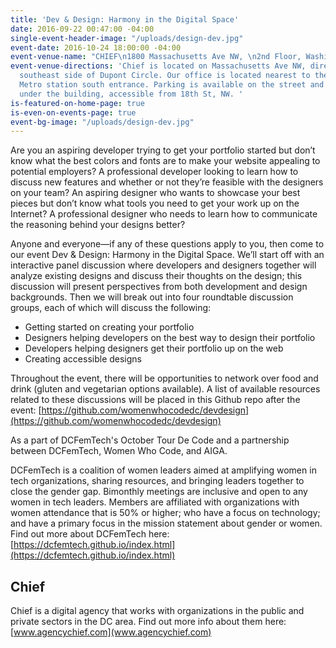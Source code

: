 ```yaml
---
title: 'Dev & Design: Harmony in the Digital Space'
date: 2016-09-22 00:47:00 -04:00
single-event-header-image: "/uploads/design-dev.jpg"
event-date: 2016-10-24 18:00:00 -04:00
event-venue-name: "CHIEF\n1800 Massachusetts Ave NW, \n2nd Floor, Washington, DC"
event-venue-directions: 'Chief is located on Massachusetts Ave NW, directly off the
  southeast side of Dupont Circle. Our office is located nearest to the Dupont Circle
  Metro station south entrance. Parking is available on the street and in a garage
  under the building, accessible from 18th St, NW. '
is-featured-on-home-page: true
is-even-on-events-page: true
event-bg-image: "/uploads/design-dev.jpg"
---
```


Are you an aspiring developer trying to get your portfolio started but don’t know what the best colors and fonts are to make your website appealing to potential employers? A professional developer looking to learn how to discuss new features and whether or not they’re feasible with the designers on your team? An aspiring designer who wants to showcase your best pieces but don’t know what tools you need to get your work up on the Internet? A professional designer who needs to learn how to communicate the reasoning behind your designs better? 

Anyone and everyone—if any of these questions apply to you, then come to our event Dev & Design: Harmony in the Digital Space. We’ll start off with an interactive panel discussion where developers and designers together will analyze existing designs and discuss their thoughts on the design; this discussion will present perspectives from both development and design backgrounds. Then we will break out into four roundtable discussion groups, each of which will discuss the following:

* Getting started on creating your portfolio 
* Designers helping developers on the best way to design their portfolio 
* Developers helping designers get their portfolio up on the web 
* Creating accessible designs

Throughout the event, there will be opportunities to network over food and drink (gluten and vegetarian options available). A list of available resources related to these discussions will be placed in this Github repo after the event: [https://github.com/womenwhocodedc/devdesign](https://github.com/womenwhocodedc/devdesign) 

As a part of DCFemTech's October Tour De Code and a partnership between DCFemTech, Women Who Code, and AIGA. 

DCFemTech is a coalition of women leaders aimed at amplifying women in tech organizations, sharing resources, and bringing leaders together to close the gender gap. Bimonthly meetings are inclusive and open to any women in tech leaders. Members are affiliated with organizations with women attendance that is 50% or higher; who have a focus on technology; and have a primary focus in the mission statement about gender or women. Find out more about DCFemTech here: [https://dcfemtech.github.io/index.html](https://dcfemtech.github.io/index.html) 

## Chief
Chief is a digital agency that works with organizations in the public and private sectors in the DC area. Find out more info about them here: 
[www.agencychief.com](www.agencychief.com) 